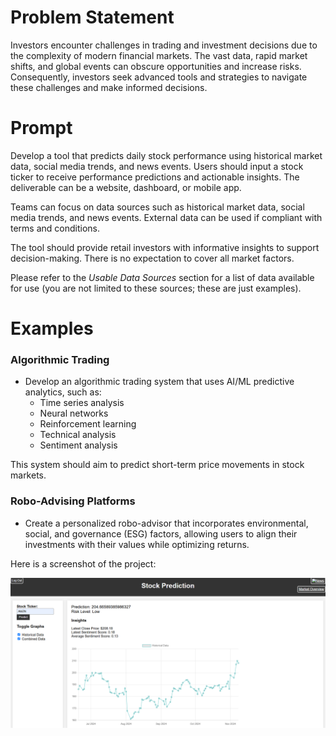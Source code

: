 <h1>Problem Statement</h1>

<p>Investors encounter challenges in trading and investment decisions due to the complexity of modern financial markets. The vast data, rapid market shifts, and global events can obscure opportunities and increase risks. Consequently, investors seek advanced tools and strategies to navigate these challenges and make informed decisions.</p>

<h1>Prompt</h1>

<p>Develop a tool that predicts daily stock performance using historical market data, social media trends, and news events. Users should input a stock ticker to receive performance predictions and actionable insights. The deliverable can be a website, dashboard, or mobile app.</p>

<p>Teams can focus on data sources such as historical market data, social media trends, and news events. External data can be used if compliant with terms and conditions.</p>

<p>The tool should provide retail investors with informative insights to support decision-making. There is no expectation to cover all market factors.</p>

<p>Please refer to the <em>Usable Data Sources</em> section for a list of data available for use (you are not limited to these sources; these are just examples).</p>

<h1>Examples</h1>

<h3>Algorithmic Trading</h3>

<ul>
  <li>Develop an algorithmic trading system that uses AI/ML predictive analytics, such as:
    <ul>
      <li>Time series analysis</li>
      <li>Neural networks</li>
      <li>Reinforcement learning</li>
      <li>Technical analysis</li>
      <li>Sentiment analysis</li>
    </ul>
  </li>
</ul>

<p>This system should aim to predict short-term price movements in stock markets.</p>

<h3>Robo-Advising Platforms</h3>

<ul>
  <li>Create a personalized robo-advisor that incorporates environmental, social, and governance (ESG) factors, allowing users to align their investments with their values while optimizing returns.</li>
</ul>

Here is a screenshot of the project:

![Project Screenshot](images/screenshot1.png)





 

